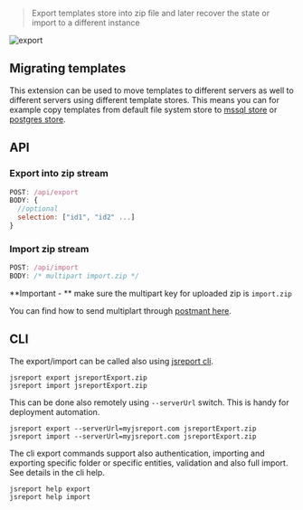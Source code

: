 
> Export templates store into zip file and later recover the state or import to a different instance

![export](/img/export.gif)

## Migrating templates
This extension can be used to move templates to different servers as well to different servers using different template stores. This means you can for example copy templates from default file system store to [mssql store](https://github.com/jsreport/jsreport-mssql-store) or [postgres store](https://github.com/jsreport/jsreport-postgres-store).

## API

### Export into zip stream
```js
POST: /api/export
BODY: {
  //optional
  selection: ["id1", "id2" ...]
}
```

### Import zip stream

```js
POST: /api/import
BODY: /* multipart import.zip */
```

**Important - ** make sure the multipart key for uploaded zip is `import.zip`

You can find how to send multiplart through [postmant here](http://stackoverflow.com/a/16022213/1660996).

## CLI

The export/import can be called also using [jsreport cli](/learn/cli).

```
jsreport export jsreportExport.zip
jsreport import jsreportExport.zip
```

This can be done also remotely using `--serverUrl` switch. This is handy for deployment automation.

```
jsreport export --serverUrl=myjsreport.com jsreportExport.zip
jsreport import --serverUrl=myjsreport.com jsreportExport.zip
```

The cli export commands support also authentication, importing and exporting specific folder or specific entities, validation and also full import. See details in the cli help.

```
jsreport help export
jsreport help import
```